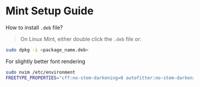 # Mint Setup Guide

How to install `.deb` file?
> On Linux Mint, either double click the `.deb` file or:
```sh
sudo dpkg -i <package_name.deb>
```


For slightly better font rendering
```sh
sudo nvim /etc/environment
FREETYPE_PROPERTIES="cff:no-stem-darkening=0 autofitter:no-stem-darkening=0"
```

